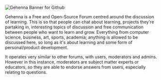 ![Gehenna Banner for Github](https://user-images.githubusercontent.com/99398403/224558452-3050de2d-4b8c-4050-babd-cee5fd9671c4.png)

Gehenna is a Free and Open-Source Forum centred around the discussion of learning. This is so that people can chat about learning, projects they're partaking in, interesting topics of discussion and free communication between people who want to learn and grow. Everything from computer science, business, art, sports, academia; anything is allowed to be discussed here, so long as it's about learning and some form of personal/product development.

It operates very similar to other forums, with users, moderators and admins. However in this instance, moderators are subject matter experts or educators, so they are able to endorse answers from users, especially relating to questions.
